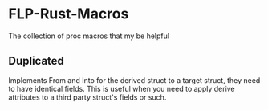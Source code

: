 # FLP-Rust-Macros

The collection of proc macros that my be helpful

## Duplicated

Implements From and Into for the derived struct to a target struct, they need to have identical fields.
This is useful when you need to apply derive attributes to a third party struct's fields or such.

